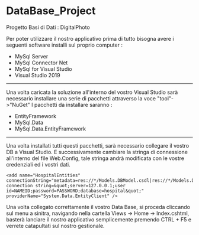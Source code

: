 # DataBase_Project

Progetto Basi di Dati : DigitalPhoto


Per poter utilizzare il nostro applicativo prima di tutto bisogna avere i seguenti software installi sul proprio computer :
  - MySql Server
  - MySql Connector Net
  - MySql for Visual Studio
  - Visual Studio 2019
------------------------------------------


Una volta caricata la soluzione all'interno del vostro Visual Studio sarà necessario installare una serie di pacchetti attraverso la voce
"tool"->"NuGet"
I pacchetti da installare saranno :  
  - EntityFramework
  - MySql.Data
  - MySql.Data.EntityFramework

------------------------------------------

Una volta installati tutti questi pacchetti, sarà necessario collegare il vostro DB a Visual Studio. E successivamente cambiare la stringa di connessione all'interno del file Web.Config, tale stringa andrà modificata con le vostre credenziali ed i vostri dati.


```
<add name="HospitalEntities" connectionString="metadata=res://*/Models.DBModel.csdl|res://*/Models.DBModel.ssdl|res://*/Models.DBModel.msl;provider=MySql.Data.MySqlClient;provider connection string=&quot;server=127.0.0.1;user id=NAMEID;password=PASSWORD;database=hospital&quot;" providerName="System.Data.EntityClient" />
```

Una volta collegato correttamente il vostro Data Base, si proceda cliccando sul menu a sinitra, navigando nella cartella Views -> Home -> Index.cshtml,
basterà lanciare il nostro applicativo semplicemente premendo CTRL + F5 e verrete catapultati sul nostro gestionale.

